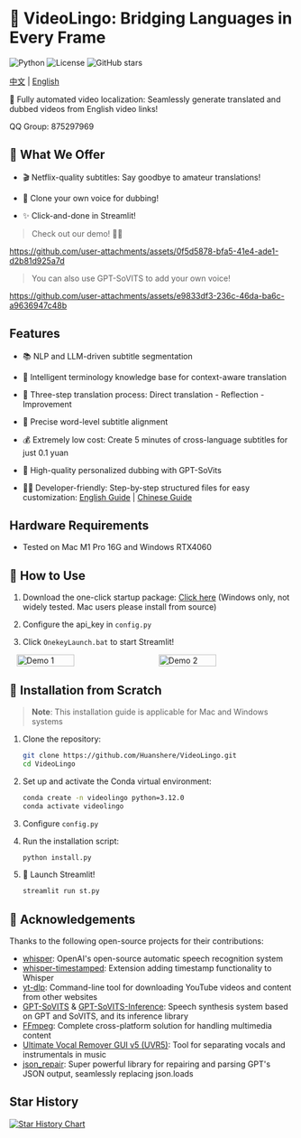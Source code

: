 # 🌉 VideoLingo: Bridging Languages in Every Frame

![Python](https://img.shields.io/badge/python-v3.12-blue.svg)
![License](https://img.shields.io/badge/license-MIT-green.svg)
![GitHub stars](https://img.shields.io/github/stars/Huanshere/VideoLingo.svg)

[中文](README.md) | [English](README.en.md)

🍖 Fully automated video localization: Seamlessly generate translated and dubbed videos from English video links!

QQ Group: 875297969

## 🌟 What We Offer

- 🎬 Netflix-quality subtitles: Say goodbye to amateur translations!

- 🎤 Clone your own voice for dubbing!

- ✨ Click-and-done in Streamlit!

> Check out our demo! 🚀💪

https://github.com/user-attachments/assets/0f5d5878-bfa5-41e4-ade1-d2b81d925a7d

> You can also use GPT-SoVITS to add your own voice!

https://github.com/user-attachments/assets/e9833df3-236c-46da-ba6c-a9636947c48b

## Features

- 📚 NLP and LLM-driven subtitle segmentation

- 🧠 Intelligent terminology knowledge base for context-aware translation

- 🔄 Three-step translation process: Direct translation - Reflection - Improvement

- 🎯 Precise word-level subtitle alignment

- 💰 Extremely low cost: Create 5 minutes of cross-language subtitles for just 0.1 yuan

- 🎤 High-quality personalized dubbing with GPT-SoVits

- 👨‍💻 Developer-friendly: Step-by-step structured files for easy customization: [English Guide](./docs/README_guide_en.md) | [Chinese Guide](./docs/README_guide_zh.md)

## Hardware Requirements

- Tested on Mac M1 Pro 16G and Windows RTX4060

## 🎯 How to Use

1. Download the one-click startup package: [Click here](https://pan.baidu.com/s/1bL2zorbs4OpzKC1Ctlh3JQ?pwd=6969) (Windows only, not widely tested. Mac users please install from source)

2. Configure the api_key in `config.py`

3. Click `OnekeyLaunch.bat` to start Streamlit!

<div style="display: flex; justify-content: space-around;">
  <img src="https://github.com/user-attachments/assets/4c41b498-574d-457b-80de-fefbede731e1" alt="Demo 1" width="45%" />
  <img src="https://github.com/user-attachments/assets/210ba9e6-1f8a-41d7-a8d5-d0d6fd96deea" alt="Demo 2" width="45%" />
</div>

## 🚀 Installation from Scratch

> **Note**: This installation guide is applicable for Mac and Windows systems

1. Clone the repository:
   ```bash
   git clone https://github.com/Huanshere/VideoLingo.git
   cd VideoLingo
   ```

2. Set up and activate the Conda virtual environment:
   ```bash
   conda create -n videolingo python=3.12.0
   conda activate videolingo
   ```

3. Configure `config.py`

4. Run the installation script:
   ```bash
   python install.py
   ```

5. 🎉 Launch Streamlit!
   ```bash
   streamlit run st.py
   ```

## 🙏 Acknowledgements

Thanks to the following open-source projects for their contributions:

- [whisper](https://github.com/openai/whisper): OpenAI's open-source automatic speech recognition system
- [whisper-timestamped](https://github.com/linto-ai/whisper-timestamped): Extension adding timestamp functionality to Whisper
- [yt-dlp](https://github.com/yt-dlp/yt-dlp): Command-line tool for downloading YouTube videos and content from other websites
- [GPT-SoVITS](https://github.com/RVC-Project/GPT-SoVITS) & [GPT-SoVITS-Inference](https://github.com/X-T-E-R/GPT-SoVITS-Inference): Speech synthesis system based on GPT and SoVITS, and its inference library
- [FFmpeg](https://github.com/FFmpeg/FFmpeg): Complete cross-platform solution for handling multimedia content
- [Ultimate Vocal Remover GUI v5 (UVR5)](https://github.com/Anjok07/ultimatevocalremovergui): Tool for separating vocals and instrumentals in music
- [json_repair](https://github.com/mangiucugna/json_repair): Super powerful library for repairing and parsing GPT's JSON output, seamlessly replacing json.loads

## Star History

[![Star History Chart](https://api.star-history.com/svg?repos=Huanshere/VideoLingo&type=Timeline)](https://star-history.com/#Huanshere/VideoLingo)